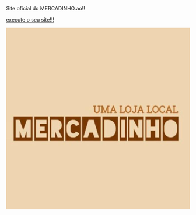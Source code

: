 Site oficial do MERCADINHO.ao!!

<a href="https://joelson-lopes.github.io/site-mercadinho/index.html"> execute o seu site!!!

<img src="images/mercadinho logo.jpg" alt="logotipo mercadinho">

